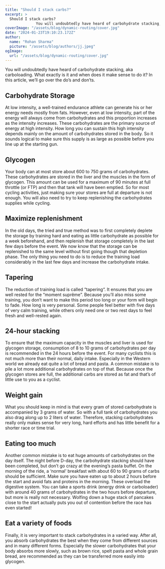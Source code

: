 ```yaml
---
title: "Should I stack carbs?"
excerpt: >
  Should I stack carbs?
              You will undoubtedly have heard of carbohydrate stacking, aka carboloading. What exactly is it and when does it make sense to do it? In this article, we’ll go over th
coverImage: "/assets/blog/dynamic-routing/cover.jpg"
date: "2024-01-23T19:10:23.172Z"
author:
  name: "Rohan Sharma"
  picture: "/assets/blog/authors/jj.jpeg"
ogImage:
  url: "/assets/blog/dynamic-routing/cover.jpg"
---
```


You will undoubtedly have heard of carbohydrate stacking, aka carboloading. What exactly is it and when does it make sense to do it? In this article, we’ll go over the do’s and don’ts.


## Carbohydrate Storage

At low intensity, a well-trained endurance athlete can generate his or her energy needs mostly from fats. However, even at low intensity, part of the energy will always come from carbohydrates and this proportion increases as the intensity increases. These carbohydrates are the primary source of energy at high intensity. How long you can sustain this high intensity depends mainly on the amount of carbohydrates stored in the body. So it sounds logical to make sure this supply is as large as possible before you line up at the starting gun.


## Glycogen

Your body can at most store about 600 to 750 grams of carbohydrates. These carbohydrates are stored in the liver and the muscles in the form of glycogen. This amount can be used for a maximum of 90 minutes at full throttle (or FTP) and then that tank will have been emptied. So for most cycling activities, just making sure your stores are full at departure is not enough. You will also need to try to keep replenishing the carbohydrates supplies while cycling.


## Maximize replenishment

In the old days, the tried and true method was to first completely deplete the storage by training hard and eating as little carbohydrate as possible for a week beforehand, and then replenish that storage completely in the last few days before the event. We now know that the storage can be replenished to the same level without first going though that depletion phase. The only thing you need to do is to reduce the training load considerably in the last few days and increase the carbohydrate intake.


## Tapering

The reduction of training load is called “tapering“. It ensures that you are well rested for the “moment suprême”. Because you’ll also miss some training, you don’t want to make this period too long or your form will begin to fade. How long is very personal. Some people feel better with five days of very calm training, while others only need one or two rest days to feel fresh and well-rested again.


## 24-hour stacking

To ensure that the maximum capacity in the muscles and liver is used for glycogen storage, consumption of 8 to 10 grams of carbohydrates per day is recommended in the 24 hours before the event. For many cyclists this is not much more than their normal, daily intake. Especially in the Western world we already eat quite a lot of bread and pasta. A common mistake is to pile a lot more additional carbohydrates on top of that. Because once the glycogen stores are full, the additional carbs are stored as fat and that’s of little use to you as a cyclist.


## Weight gain

What you should keep in mind is that every gram of stored carbohydrate is accompanied by 3 grams of water. So with a full tank of carbohydrates you also drag along up to 2 liters of water. Therefore, stacking carbohydrates really only makes sense for very long, hard efforts and has little benefit for a shorter race or time trial.


## Eating too much

Another common mistake is to eat huge amounts of carbohydrates on the day itself. The night before D-day, the carbohydrate stacking should have been completed, but don’t go crazy at the evening’s pasta buffet. On the morning of the ride, a ‘normal’ breakfast with about 60 to 90 grams of carbs should be sufficient. Make sure you have eaten up to about 2 hours before the start and avoid fats and proteins in the morning. These overload the digestive system. You can take a sports drink (energy drink or carboloader) with around 40 grams of carbohydrates in the two hours before departure, but more is really not necessary. Wolfing down a huge stack of pancakes close to the start actually puts you out of contention before the race has even started!


## Eat a variety of foods

Finally, it is very important to stack carbohydrates in a varied way. After all, you absorb carbohydrates the best when they come from different sources and in many different forms. Especially the slower carbohydrates that your body absorbs more slowly, such as brown rice, spelt pasta and whole grain bread, are recommended as they can be transferred more easily into glycogen.
